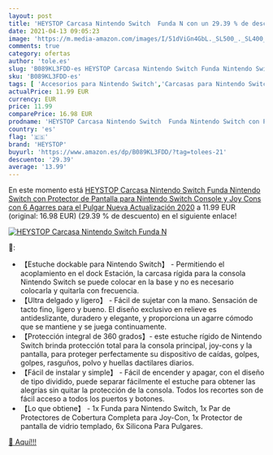 ```yaml
---
layout: post
title: 'HEYSTOP Carcasa Nintendo Switch  Funda N con un 29.39 % de descuento'
date: 2021-04-13 09:05:23
image: 'https://m.media-amazon.com/images/I/51dViGn4GbL._SL500_._SL400_.jpg'
comments: true
category: ofertas
author: 'tole.es'
slug: 'B089KL3FDD-es HEYSTOP Carcasa Nintendo Switch Funda Nintendo Switch con...'
sku: 'B089KL3FDD-es'
tags: [ 'Accesorios para Nintendo Switch','Carcasas para Nintendo Switch','Carcasas, protectores y pegatinas para Nintendo Switch','Hardware y juegos para Nintendo Switch','Videojuegos','heystop','nintendo', ]
actualPrice: 11.99 EUR
currency: EUR
price: 11.99
comparePrice: 16.98 EUR
prodname: 'HEYSTOP Carcasa Nintendo Switch  Funda Nintendo Switch con Protector de Pantalla para Nintendo Switch Console y Joy Cons con 6 Agarres para el Pulgar  Nueva Actualización 2020'
country: 'es'
flag: '🇪🇸'
brand: 'HEYSTOP'
buyurl: 'https://www.amazon.es/dp/B089KL3FDD/?tag=tolees-21'
descuento: '29.39'
average: '13.99'
---
```


En este momento está [HEYSTOP Carcasa Nintendo Switch  Funda Nintendo Switch con Protector de Pantalla para Nintendo Switch Console y Joy Cons con 6 Agarres para el Pulgar  Nueva Actualización 2020](https://www.amazon.es/dp/B089KL3FDD/?tag=tolees-21) a 11.99 EUR (original: 16.98 EUR) (29.39 %  de descuento) en el siguiente enlace!

[![HEYSTOP Carcasa Nintendo Switch  Funda N](https://m.media-amazon.com/images/I/51dViGn4GbL._SL500_._SL400_.jpg)](https://www.amazon.es/dp/B089KL3FDD/?tag=tolees-21)

🔎:

- 【Estuche dockable para Nintendo Switch】 - Permitiendo el acoplamiento en el dock Estación, la carcasa rígida para la consola Nintendo Switch se puede colocar en la base y no es necesario colocarla y quitarla con frecuencia.
- 【Ultra delgado y ligero】 - Fácil de sujetar con la mano. Sensación de tacto fino, ligero y bueno. El diseño exclusivo en relieve es antideslizante, duradero y elegante, y proporciona un agarre cómodo que se mantiene y se juega continuamente.
- 【Protección integral de 360 grados】- este estuche rígido de Nintendo Switch brinda protección total para la consola principal, joy-cons y la pantalla, para proteger perfectamente su dispositivo de caídas, golpes, golpes, rasguños, polvo y huellas dactilares diarios.
- 【Fácil de instalar y simple】 - Fácil de encender y apagar, con el diseño de tipo dividido, puede separar fácilmente el estuche para obtener las alegrías sin quitar la protección de la consola. Todos los recortes son de fácil acceso a todos los puertos y botones.
- 【Lo que obtiene】 - 1x Funda para Nintendo Switch, 1x Par de Protectores de Cobertura Completa para Joy-Con, 1x Protector de pantalla de vidrio templado, 6x Silicona Para Pulgares.

[🛒 Aquí!!!](https://www.amazon.es/dp/B089KL3FDD/?tag=tolees-21)
